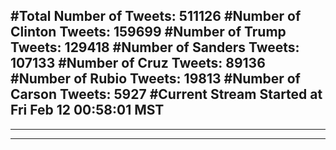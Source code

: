 #Total Number of Tweets: 511126 
#Number of Clinton Tweets: 159699
#Number of Trump Tweets: 129418
#Number of Sanders Tweets: 107133
#Number of Cruz Tweets: 89136
#Number of Rubio Tweets: 19813
#Number of Carson Tweets: 5927
#Current Stream Started at Fri Feb 12 00:58:01 MST
---
---
---
